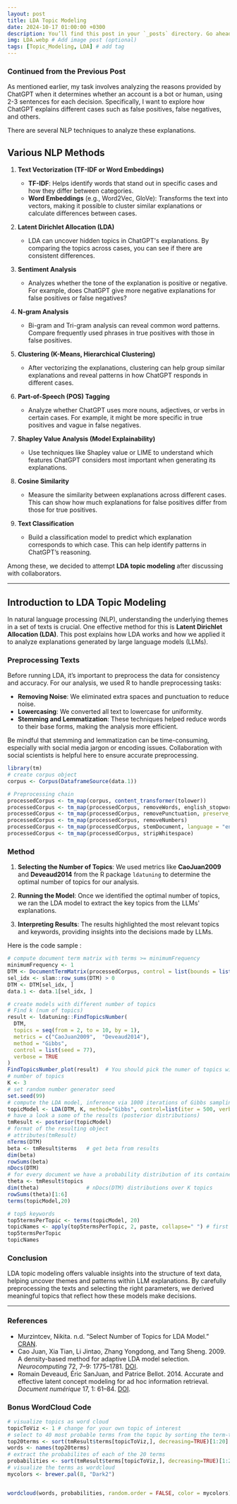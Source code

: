 ```yaml
---
layout: post
title: LDA Topic Modeling
date: 2024-10-17 01:00:00 +0300
description: You’ll find this post in your `_posts` directory. Go ahead and edit it and re-build the site to see your changes. # Add post description (optional)
img: LDA.webp # Add image post (optional)
tags: [Topic_Modeling, LDA] # add tag
---
```




### Continued from the Previous Post

As mentioned earlier, my task involves analyzing the reasons provided by ChatGPT when it determines whether an account is a bot or human, using 2-3 sentences for each decision. Specifically, I want to explore how ChatGPT explains different cases such as false positives, false negatives, and others.

There are several NLP techniques to analyze these explanations.

## Various NLP Methods

1. **Text Vectorization (TF-IDF or Word Embeddings)**
   - **TF-IDF**: Helps identify words that stand out in specific cases and how they differ between categories.
   - **Word Embeddings** (e.g., Word2Vec, GloVe): Transforms the text into vectors, making it possible to cluster similar explanations or calculate differences between cases.

2. **Latent Dirichlet Allocation (LDA)**
   - LDA can uncover hidden topics in ChatGPT's explanations. By comparing the topics across cases, you can see if there are consistent differences.

3. **Sentiment Analysis**
   - Analyzes whether the tone of the explanation is positive or negative. For example, does ChatGPT give more negative explanations for false positives or false negatives?

4. **N-gram Analysis**
   - Bi-gram and Tri-gram analysis can reveal common word patterns. Compare frequently used phrases in true positives with those in false positives.

5. **Clustering (K-Means, Hierarchical Clustering)**
   - After vectorizing the explanations, clustering can help group similar explanations and reveal patterns in how ChatGPT responds in different cases.

6. **Part-of-Speech (POS) Tagging**
   - Analyze whether ChatGPT uses more nouns, adjectives, or verbs in certain cases. For example, it might be more specific in true positives and vague in false negatives.

7. **Shapley Value Analysis (Model Explainability)**
   - Use techniques like Shapley value or LIME to understand which features ChatGPT considers most important when generating its explanations.

8. **Cosine Similarity**
   - Measure the similarity between explanations across different cases. This can show how much explanations for false positives differ from those for true positives.

9. **Text Classification**
   - Build a classification model to predict which explanation corresponds to which case. This can help identify patterns in ChatGPT’s reasoning.

Among these, we decided to attempt **LDA topic modeling** after discussing with collaborators.

---

## Introduction to LDA Topic Modeling

In natural language processing (NLP), understanding the underlying themes in a set of texts is crucial. One effective method for this is **Latent Dirichlet Allocation (LDA)**. This post explains how LDA works and how we applied it to analyze explanations generated by large language models (LLMs).

### Preprocessing Texts

Before running LDA, it’s important to preprocess the data for consistency and accuracy. For our analysis, we used R to handle preprocessing tasks:

- **Removing Noise**: We eliminated extra spaces and punctuation to reduce noise.
- **Lowercasing**: We converted all text to lowercase for uniformity.
- **Stemming and Lemmatization**: These techniques helped reduce words to their base forms, making the analysis more efficient.

Be mindful that stemming and lemmatization can be time-consuming, especially with social media jargon or encoding issues. Collaboration with social scientists is helpful here to ensure accurate preprocessing.

```r
library(tm)
# create corpus object
corpus <- Corpus(DataframeSource(data.1))

# Preprocessing chain
processedCorpus <- tm_map(corpus, content_transformer(tolower))
processedCorpus <- tm_map(processedCorpus, removeWords, english_stopwords)
processedCorpus <- tm_map(processedCorpus, removePunctuation, preserve_intra_word_dashes = TRUE)
processedCorpus <- tm_map(processedCorpus, removeNumbers)
processedCorpus <- tm_map(processedCorpus, stemDocument, language = "en")
processedCorpus <- tm_map(processedCorpus, stripWhitespace)
```

### Method

1. **Selecting the Number of Topics**: We used metrics like **CaoJuan2009** and **Deveaud2014** from the R package `ldatuning` to determine the optimal number of topics for our analysis.
   
2. **Running the Model**: Once we identified the optimal number of topics, we ran the LDA model to extract the key topics from the LLMs' explanations.
   
3. **Interpreting Results**: The results highlighted the most relevant topics and keywords, providing insights into the decisions made by LLMs.

Here is the code sample :

```r
# compute document term matrix with terms >= minimumFrequency
minimumFrequency <- 1
DTM <- DocumentTermMatrix(processedCorpus, control = list(bounds = list(global = c(minimumFrequency, Inf))))
sel_idx <- slam::row_sums(DTM) > 0
DTM <- DTM[sel_idx, ]
data.1 <- data.1[sel_idx, ]

# create models with different number of topics
# Find k (num of topics)
result <- ldatuning::FindTopicsNumber(
  DTM,
  topics = seq(from = 2, to = 10, by = 1),
  metrics = c("CaoJuan2009",  "Deveaud2014"),
  method = "Gibbs",
  control = list(seed = 77),
  verbose = TRUE
)
FindTopicsNumber_plot(result)  # You should pick the numer of topics with this plot
# number of topics
K <- 3
# set random number generator seed
set.seed(99)
# compute the LDA model, inference via 1000 iterations of Gibbs sampling
topicModel <- LDA(DTM, K, method="Gibbs", control=list(iter = 500, verbose = 25))
# have a look a some of the results (posterior distributions)
tmResult <- posterior(topicModel)
# format of the resulting object
# attributes(tmResult)
nTerms(DTM) 
beta <- tmResult$terms   # get beta from results
dim(beta) 
rowSums(beta) 
nDocs(DTM) 
# for every document we have a probability distribution of its contained topics
theta <- tmResult$topics 
dim(theta)               # nDocs(DTM) distributions over K topics
rowSums(theta)[1:6]   
terms(topicModel,20)

# top5 keywords
top5termsPerTopic <- terms(topicModel, 20)
topicNames <- apply(top5termsPerTopic, 2, paste, collapse=" ") # first 5 keywords
top5termsPerTopic
topicNames
```

### Conclusion

LDA topic modeling offers valuable insights into the structure of text data, helping uncover themes and patterns within LLM explanations. By carefully preprocessing the texts and selecting the right parameters, we derived meaningful topics that reflect how these models make decisions.

---

### References

- Murzintcev, Nikita. n.d. “Select Number of Topics for LDA Model.” [CRAN](https://cran.r-project.org/web/packages/ldatuning/vignettes/topics.html).
- Cao Juan, Xia Tian, Li Jintao, Zhang Yongdong, and Tang Sheng. 2009. A density-based method for adaptive LDA model selection. *Neurocomputing* 72, 7–9: 1775–1781. [DOI](http://doi.org/10.1016/j.neucom.2008.06.011).
- Romain Deveaud, Éric SanJuan, and Patrice Bellot. 2014. Accurate and effective latent concept modeling for ad hoc information retrieval. *Document numérique* 17, 1: 61–84. [DOI](http://doi.org/10.3166/dn.17.1.61-84).

### Bonus WordCloud Code

```r
# visualize topics as word cloud
topicToViz <- 1 # change for your own topic of interest
# select to 40 most probable terms from the topic by sorting the term-topic-probability vector in decreasing order
top20terms <- sort(tmResult$terms[topicToViz,], decreasing=TRUE)[1:20]
words <- names(top20terms)
# extract the probabilites of each of the 20 terms
probabilities <- sort(tmResult$terms[topicToViz,], decreasing=TRUE)[1:20]
# visualize the terms as wordcloud
mycolors <- brewer.pal(8, "Dark2")


wordcloud(words, probabilities, random.order = FALSE, color = mycolors)
```
